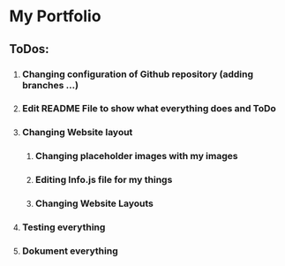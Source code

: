 # My Portfolio 
## ToDos:
1. ### Changing configuration of Github repository (adding branches ...)
2. ### Edit README File to show what everything does and ToDo
3. ### Changing Website layout
   1. ### Changing placeholder images with my images
   2. ### Editing Info.js file for my things
   3. ### Changing Website Layouts
4. ### Testing everything
5. ### Dokument everything

